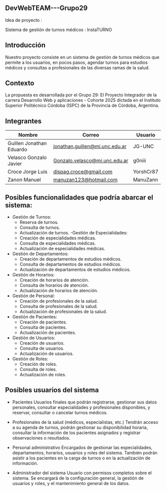 ## DevWebTEAM---Grupo29

Idea de proyecto : 

Sistema de gestión de turnos médicos : InstaTURNO

## Introducción

Nuestro proyecto consiste en un sistema de gestión de turnos médicos que permite a los usuarios, en pocos pasos, agendar turnos para estudios médicos y consultas a profesionales de las diversas ramas de la salud.


## Contexto
La propuesta es desarrollada por el Grupo 29: El Proyecto Integrador de la carrera Desarrollo Web y aplicaciones - Cohorte 2025 dictada en el Instituto Superior Politécnico Córdoba (ISPC) de la Provincia de Córdoba, Argentina.


## Integrantes

| Nombre                  | Correo                              | Usuario   |
|-------------------------|--------------------------------------|-----------|
| Guillen Jonathan Eduardo | jonathan.guillen@mi.unc.edu.ar      | JG-UNC    |
| Velasco Gonzalo Javier  | Gonzalo.velasco@mi.unc.edu.ar       | g0niii    |
| Croce Jorge Luis        | dispag.croce@gmail.com              | YorshCr87 |
| Zanon Manuel            | manuzan123@hotmail.com              | ManuZann  |


## Posibles funcionalidades que podría abarcar el sistema:

- Gestión de Turnos:
  - Reserva de turnos.
  - Consulta de turnos.
  - Actualización de turnos.
-Gestión de Especialidades:
  - Creación de especialidades médicas.
  - Consulta de especialidades médicas.
  - Actualización de especialidades médicas.
- Gestión de Departamentos:
  - Creación de departamentos de estudios médicos.
  - Consulta de departamentos de estudios médicos.
  - Actualización de departamentos de estudios médicos.
- Gestión de Horarios:
  - Creación de horarios de atención.
  - Consulta de horarios de atención.
  - Actualización de horarios de atención.
- Gestión de Personal:
  - Creación de profesionales de la salud.
  - Consulta de profesionales de la salud.
  - Actualización de profesionales de la salud.
- Gestión de Pacientes:
  - Creación de pacientes.
  - Consulta de pacientes.
  - Actualización de pacientes.
- Gestión de Usuarios:
  - Creación de usuarios.
  - Consulta de usuarios.
  - Actualización de usuarios.
- Gestión de Roles:
  - Creación de roles.
  - Consulta de roles.
  - Actualización de roles.

## Posibles usuarios del sistema

- Pacientes
Usuarios finales que podrán registrarse, gestionar sus datos personales, consultar especialidades y profesionales disponibles, y reservar, consultar o cancelar turnos médicos.

- Profesionales de la salud (médicos, especialistas, etc.)
Tendrán acceso a su agenda de turnos, podrán gestionar su disponibilidad horaria, consultar la información de los pacientes asignados y registrar observaciones o resultados.

- Personal administrativo
Encargados de gestionar las especialidades, departamentos, horarios, usuarios y roles del sistema. También podrán asistir a los pacientes en la carga de turnos o en la actualización de información.

- Administrador del sistema
Usuario con permisos completos sobre el sistema. Se encargará de la configuración general, la gestión de usuarios y roles, y el mantenimiento general de los datos.
